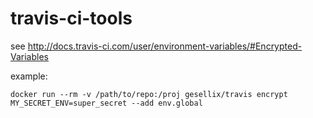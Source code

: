# travis-ci-tools

see http://docs.travis-ci.com/user/environment-variables/#Encrypted-Variables

example:

    docker run --rm -v /path/to/repo:/proj gesellix/travis encrypt MY_SECRET_ENV=super_secret --add env.global

